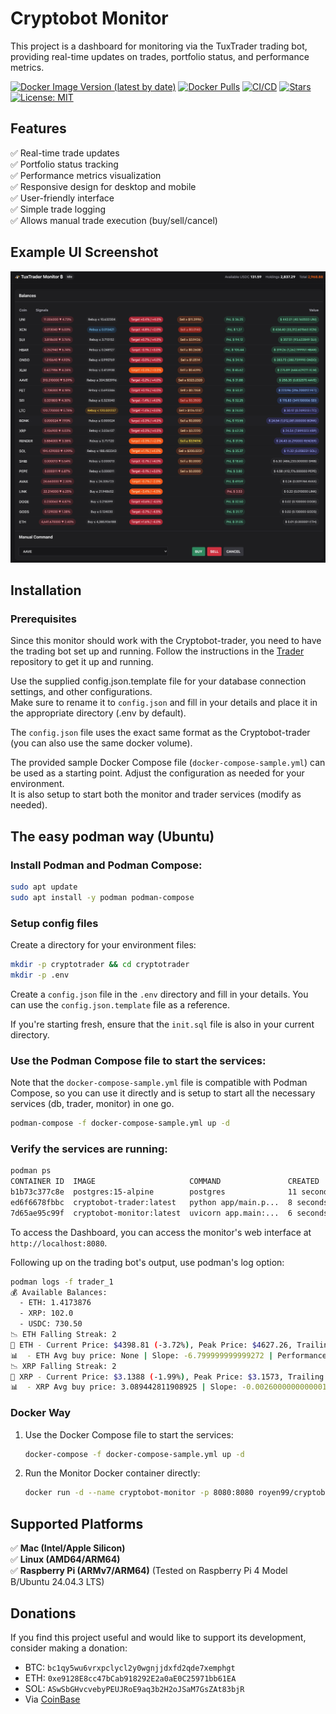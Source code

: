 # Cryptobot Monitor

This project is a dashboard for monitoring via the TuxTrader trading bot, providing real-time updates on trades, portfolio status, and performance metrics.

[![Docker Image Version (latest by date)](https://img.shields.io/docker/v/royen99/cryptobot-monitor?logo=docker)](https://hub.docker.com/r/royen99/cryptobot-monitor)
[![Docker Pulls](https://img.shields.io/docker/pulls/royen99/cryptobot-monitor?logo=docker)](https://hub.docker.com/r/royen99/cryptobot-monitor)
[![CI/CD](https://github.com/royen99/cryptobot-monitor/actions/workflows/docker-publish.yml/badge.svg)](https://github.com/royen99/cryptobot-monitor/actions/workflows/docker-publish.yml)
[![Stars](https://img.shields.io/github/stars/royen99/cryptobot-monitor?logo=github)](https://github.com/royen99/cryptobot-monitor)
[![License: MIT](https://img.shields.io/badge/License-MIT-yellow.svg)](https://opensource.org/licenses/MIT)

## Features
✅ Real-time trade updates \
✅ Portfolio status tracking \
✅ Performance metrics visualization \
✅ Responsive design for desktop and mobile \
✅ User-friendly interface \
✅ Simple trade logging \
✅ Allows manual trade execution (buy/sell/cancel)

## Example UI Screenshot
![Example UI Screenshot](https://github.com/royen99/cryptobot-monitor/blob/main/mainview.png?raw=true)

## Installation

### Prerequisites
Since this monitor should work with the Cryptobot-trader, you need to have the trading bot set up and running. Follow the instructions in the [Trader](https://github.com/royen99/cryptobot-trader) repository to get it up and running.

Use the supplied config.json.template file for your database connection settings, and other configurations. \
Make sure to rename it to `config.json` and fill in your details and place it in the appropriate directory (.env by default). 

The `config.json` file uses the exact same format as the Cryptobot-trader (you can also use the same docker volume).

The provided sample Docker Compose file (`docker-compose-sample.yml`) can be used as a starting point. Adjust the configuration as needed for your environment. \
It is also setup to start both the monitor and trader services (modify as needed).

## The easy podman way (Ubuntu)

### Install Podman and Podman Compose:
   ```bash
   sudo apt update
   sudo apt install -y podman podman-compose
   ```

### Setup config files
Create a directory for your environment files:
   ```bash
   mkdir -p cryptotrader && cd cryptotrader
   mkdir -p .env
   ```
Create a `config.json` file in the `.env` directory and fill in your details. You can use the `config.json.template` file as a reference.

If you're starting fresh, ensure that the `init.sql` file is also in your current directory.

### Use the Podman Compose file to start the services:
Note that the `docker-compose-sample.yml` file is compatible with Podman Compose, so you can use it directly and is setup to start all the necessary services (db, trader, monitor) in one go.

   ```bash
   podman-compose -f docker-compose-sample.yml up -d
   ```

### Verify the services are running:
   ```bash
   podman ps
   CONTAINER ID  IMAGE                     COMMAND               CREATED         STATUS         PORTS                   NAMES
   b1b73c377c8e  postgres:15-alpine        postgres              11 seconds ago  Up 11 seconds  0.0.0.0:5432->5432/tcp  db_1
   ed6f6678fbbc  cryptobot-trader:latest   python app/main.p...  8 seconds ago   Up 8 seconds                           trader_1
   7d65ae95c99f  cryptobot-monitor:latest  uvicorn app.main:...  6 seconds ago   Up 5 seconds   0.0.0.0:8080->8080/tcp  monitor_1
   ```

To access the Dashboard, you can access the monitor's web interface at `http://localhost:8080`.

Following up on the trading bot's output, use podman's log option:

```bash
podman logs -f trader_1
💰 Available Balances:
  - ETH: 1.4173876
  - XRP: 102.0
  - USDC: 730.50
📉 ETH Falling Streak: 2
🚀 ETH - Current Price: $4398.81 (-3.72%), Peak Price: $4627.26, Trailing Stop Price: $4580.99
📊  - ETH Avg buy price: None | Slope: -6.799999999999272 | Performance - Total Trades: 47 | Total Profit: $31.05
📉 XRP Falling Streak: 2
🚀 XRP - Current Price: $3.1388 (-1.99%), Peak Price: $3.1573, Trailing Stop Price: $3.1415
📊  - XRP Avg buy price: 3.089442811908925 | Slope: -0.0026000000000001577 | Performance - Total Trades: 134 | Total Profit: $62.28
```

### Docker Way

1. Use the Docker Compose file to start the services:
   ```bash
   docker-compose -f docker-compose-sample.yml up -d
   ```

2. Run the Monitor Docker container directly:
   ```bash
   docker run -d --name cryptobot-monitor -p 8080:8080 royen99/cryptobot-monitor:latest
   ```

## Supported Platforms  

✅ **Mac (Intel/Apple Silicon)**  
✅ **Linux (AMD64/ARM64)**  
✅ **Raspberry Pi (ARMv7/ARM64)**  (Tested on Raspberry Pi 4 Model B/Ubuntu 24.04.3 LTS)


## Donations
If you find this project useful and would like to support its development, consider making a donation:

- BTC: `bc1qy5wu6vrxpclycl2y0wgnjjdxfd2qde7xemphgt`
- ETH: `0xe9128E8cc47bCab918292E2a0aE0C25971bb61EA`
- SOL: `ASwSbGHvcvebyPEUJRoE9aq3b2H2oJSaM7GsZAt83bjR`
- Via [CoinBase](https://commerce.coinbase.com/checkout/00370bad-7220-4115-b15f-cda931756c6a)
